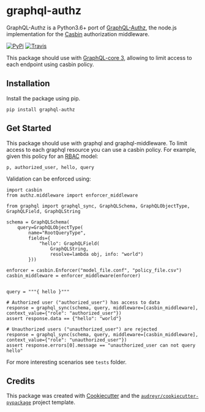 # graphql-authz


GraphQL-Authz is a Python3.6+ port of [GraphQL-Authz](https://github.com/node-casbin/graphql-authz), the node.js
implementation for the [Casbin](https://casbin.org/) authorization middleware.

[![PyPi][pypi-image]](https://pypi.org/project/graphql-authz/)
[![Travis][travis-ci-image]](https://travis-ci.com/Checho3388/graphql_authz)

[pypi-image]: https://img.shields.io/pypi/v/graphql-authz.svg
[travis-ci-image]: https://img.shields.io/travis/Checho3388/graphql-authz.svg

This package should use with [GraphQL-core 3](https://github.com/graphql-python/graphql-core), allowing to limit access to each endpoint
using casbin policy.

## Installation

Install the package using pip.

```shell
pip install graphql-authz
```

Get Started
--------
This package should use with graphql and graphql-middleware.
To limit access to each graphql resource you can use a casbin policy. For example,
given this policy for an [RBAC](https://casbin.org/docs/en/rbac) model:

```csv
p, authorized_user, hello, query
```

Validation can be enforced using:

```python3
import casbin
from authz.middleware import enforcer_middleware

from graphql import graphql_sync, GraphQLSchema, GraphQLObjectType, GraphQLField, GraphQLString

schema = GraphQLSchema(
    query=GraphQLObjectType(
        name="RootQueryType",
        fields={
            "hello": GraphQLField(
                GraphQLString,
                resolve=lambda obj, info: "world")
        }))

enforcer = casbin.Enforcer("model_file.conf", "policy_file.csv")
casbin_middleware = enforcer_middleware(enforcer)


query = """{ hello }"""

# Authorized user ("authorized_user") has access to data
response = graphql_sync(schema, query, middleware=[casbin_middleware], context_value={"role": "authorized_user"})
assert response.data == {"hello": "world"}

# Unauthorized users ("unauthorized_user") are rejected
response = graphql_sync(schema, query, middleware=[casbin_middleware], context_value={"role": "unauthorized_user"})
assert response.errors[0].message == "unauthorized_user can not query hello"
```

For more interesting scenarios see `tests` folder.

## Credits

This package was created with [Cookiecutter](https://github.com/audreyr/cookiecutter) and the [`audreyr/cookiecutter-pypackage`](https://github.com/audreyr/cookiecutter-pypackage) project template.
